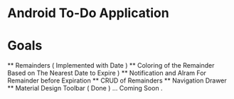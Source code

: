 # Android To-Do Application

# Goals 
** Remainders ( Implemented with Date ) 
** Coloring of the Remainder Based on The Nearest Date to Expire ) 
** Notification and Alram For Remainder before Expiration 
** CRUD of Remainders 
** Navigation Drawer 
** Material Design Toolbar ( Done ) 
... Coming Soon .
